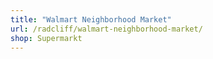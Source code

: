 ```yaml
---
title: "Walmart Neighborhood Market"
url: /radcliff/walmart-neighborhood-market/
shop: Supermarkt
---
```

